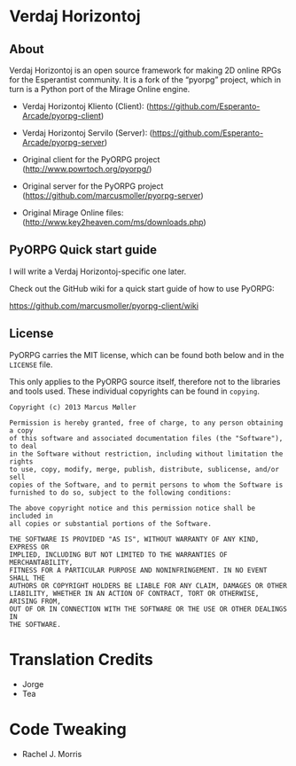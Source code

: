 # Verdaj Horizontoj

## About

Verdaj Horizontoj is an open source framework for making 2D online RPGs for the Esperantist community.  It is a fork of the “pyorpg” project, which in turn is a Python port of the Mirage Online engine.

* Verdaj Horizontoj Kliento (Client): (https://github.com/Esperanto-Arcade/pyorpg-client)
* Verdaj Horizontoj Servilo (Server): (https://github.com/Esperanto-Arcade/pyorpg-server)

* Original client for the PyORPG project (http://www.powrtoch.org/pyorpg/)
* Original server for the PyORPG project (https://github.com/marcusmoller/pyorpg-server)
* Original Mirage Online files: (http://www.key2heaven.com/ms/downloads.php)

## PyORPG Quick start guide

I will write a Verdaj Horizontoj-specific one later.

Check out the GitHub wiki for a quick start guide of how to use PyORPG:

https://github.com/marcusmoller/pyorpg-client/wiki

## License

PyORPG carries the MIT license, which can be found both below and in the
`LICENSE` file.

This only applies to the PyORPG source itself, therefore not to the libraries and tools used. These individual copyrights can be found in `copying`.

```
Copyright (c) 2013 Marcus Møller

Permission is hereby granted, free of charge, to any person obtaining a copy
of this software and associated documentation files (the "Software"), to deal
in the Software without restriction, including without limitation the rights
to use, copy, modify, merge, publish, distribute, sublicense, and/or sell
copies of the Software, and to permit persons to whom the Software is
furnished to do so, subject to the following conditions:

The above copyright notice and this permission notice shall be included in
all copies or substantial portions of the Software.

THE SOFTWARE IS PROVIDED "AS IS", WITHOUT WARRANTY OF ANY KIND, EXPRESS OR
IMPLIED, INCLUDING BUT NOT LIMITED TO THE WARRANTIES OF MERCHANTABILITY,
FITNESS FOR A PARTICULAR PURPOSE AND NONINFRINGEMENT. IN NO EVENT SHALL THE
AUTHORS OR COPYRIGHT HOLDERS BE LIABLE FOR ANY CLAIM, DAMAGES OR OTHER
LIABILITY, WHETHER IN AN ACTION OF CONTRACT, TORT OR OTHERWISE, ARISING FROM,
OUT OF OR IN CONNECTION WITH THE SOFTWARE OR THE USE OR OTHER DEALINGS IN
THE SOFTWARE.
```

# Translation Credits
* Jorge
* Tea

# Code Tweaking
* Rachel J. Morris

